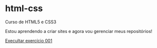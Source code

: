 # html-css
 Curso de HTML5 e CSS3

 Estou aprendendo a criar sites e agora vou gerenciar meus repositórios!

 <a href="https://fabricioliquesley.github.io/html-css/exercicios;ex001/index.html">Execultar exercício 001</a>